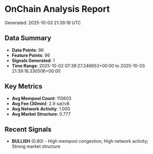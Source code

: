 # OnChain Analysis Report
Generated: 2025-10-03 21:39:18 UTC

## Data Summary
- **Data Points**: 96
- **Feature Points**: 96
- **Signals Generated**: 1
- **Time Range**: 2025-10-02 07:39:27.246653+00:00 to 2025-10-03 21:39:16.330506+00:00

## Key Metrics
- **Avg Mempool Count**: 110603
- **Avg Fee (30min)**: 2.9 sat/vB
- **Avg Network Activity**: 1.000
- **Avg Market Structure**: 0.777

## Recent Signals
- **BULLISH** (0.80) - High mempool congestion; High network activity; Strong market structure

